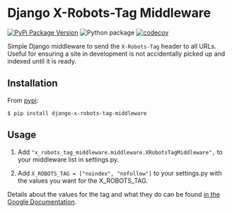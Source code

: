 Django X-Robots-Tag Middleware
===============================

[![PyPi Package Version](https://badge.fury.io/py/django-x-robots-tag-middleware.svg)](http://badge.fury.io/py/django-x-robots-tag-middleware) ![Python package](https://github.com/cyface/django-x-robots-tag-middleware/workflows/Python%20package/badge.svg) [![codecov](https://codecov.io/gh/cyface/django-x-robots-tag-middleware/branch/master/graph/badge.svg?token=RvtjZ2bngZ)](https://codecov.io/gh/cyface/django-x-robots-tag-middleware)

Simple Django middleware to send the ``X-Robots-Tag`` header to all URLs.  Useful for ensuring a site in development is not accidentally picked up and indexed until it is ready.

Installation
------------

From [pypi](https://pypi.python.org):

    $ pip install django-x-robots-tag-middleware

Usage
-----

1. Add ``"x_robots_tag_middleware.middleware.XRobotsTagMiddleware",`` to your middleware list in settings.py.

2. Add ``X_ROBOTS_TAG = ["noindex", "nofollow"]`` to your settings.py with the values you want for the X_ROBOTS_TAG.

Details about the values for the tag and what they do can be found [in the Google Documentation](https://developers.google.com/webmasters/control-crawl-index/docs/robots_meta_tag?hl=en#using-the-x-robots-tag-http-header).

